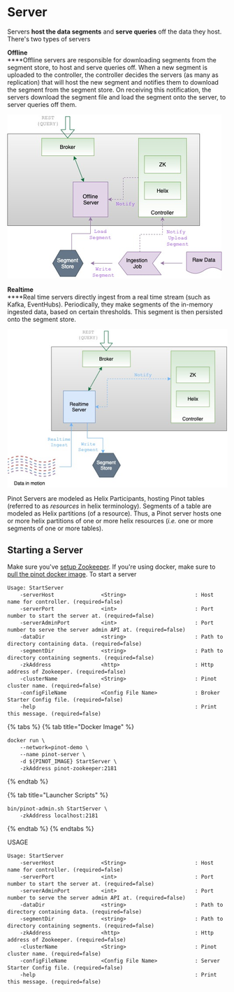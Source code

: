 # Server

Servers **host the data segments** and **serve queries** off the data they host. There's two types of servers

**Offline**\
****Offline servers are responsible for downloading segments from the segment store, to host and serve queries off. When a new segment is uploaded to the controller, the controller decides the servers (as many as replication) that will host the new segment and notifies them to download the segment from the segment store. On receiving this notification, the servers download the segment file and load the segment onto the server, to server queries off them.

![](../../.gitbook/assets/offlineserver-4.jpg)

**Realtime**\
****Real time servers directly ingest from a real time stream (such as Kafka, EventHubs). Periodically, they make segments of the in-memory ingested data, based on certain thresholds. This segment is then persisted onto the segment store.

![](../../.gitbook/assets/realtimeserver-1.jpg)

Pinot Servers are modeled as Helix Participants, hosting Pinot tables (referred to as _resources_ in helix terminology). Segments of a table are modeled as Helix partitions (of a resource). Thus, a Pinot server hosts one or more helix partitions of one or more helix resources (_i.e._ one or more segments of one or more tables).

## Starting a Server

Make sure you've [setup Zookeeper](cluster.md#setup-a-pinot-cluster). If you're using docker, make sure to [pull the pinot docker image](cluster.md#setup-a-pinot-cluster).  To start a server&#x20;

```
Usage: StartServer
	-serverHost               <String>                      : Host name for controller. (required=false)
	-serverPort               <int>                         : Port number to start the server at. (required=false)
	-serverAdminPort          <int>                         : Port number to serve the server admin API at. (required=false)
	-dataDir                  <string>                      : Path to directory containing data. (required=false)
	-segmentDir               <string>                      : Path to directory containing segments. (required=false)
	-zkAddress                <http>                        : Http address of Zookeeper. (required=false)
	-clusterName              <String>                      : Pinot cluster name. (required=false)
	-configFileName           <Config File Name>            : Broker Starter Config file. (required=false)
	-help                                                   : Print this message. (required=false)
```



>

{% tabs %}
{% tab title="Docker Image" %}
```
docker run \
    --network=pinot-demo \
    --name pinot-server \
    -d ${PINOT_IMAGE} StartServer \
    -zkAddress pinot-zookeeper:2181
```
{% endtab %}

{% tab title="Launcher Scripts" %}
```
bin/pinot-admin.sh StartServer \
    -zkAddress localhost:2181
```
{% endtab %}
{% endtabs %}

USAGE

```
Usage: StartServer
	-serverHost               <String>                      : Host name for controller. (required=false)
	-serverPort               <int>                         : Port number to start the server at. (required=false)
	-serverAdminPort          <int>                         : Port number to serve the server admin API at. (required=false)
	-dataDir                  <string>                      : Path to directory containing data. (required=false)
	-segmentDir               <string>                      : Path to directory containing segments. (required=false)
	-zkAddress                <http>                        : Http address of Zookeeper. (required=false)
	-clusterName              <String>                      : Pinot cluster name. (required=false)
	-configFileName           <Config File Name>            : Server Starter Config file. (required=false)
	-help                                                   : Print this message. (required=false)
```
